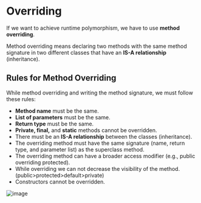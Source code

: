 # Overriding

If we want to achieve runtime polymorphism, we have to use **method overriding**.

Method overriding means declaring two methods with the same method signature in two different classes that have an **IS-A relationship** (inheritance).

## Rules for Method Overriding

While method overriding and writing the method signature, we must follow these rules:

- **Method name** must be the same.
- **List of parameters** must be the same.
- **Return type** must be the same.
- **Private, final,** and **static** methods cannot be overridden.
- There must be an **IS-A relationship** between the classes (inheritance).
- The overriding method must have the same signature (name, return type, and
parameter list) as the superclass method.
- The overriding method can have a broader access modifier (e.g., public overriding
protected).
- While overriding we can not decrease the visibility of the method.(public>protected>default>private)
- Constructors cannot be overridden.

![image](https://github.com/user-attachments/assets/cad342f9-eb47-486b-af0c-e10b222188e8)
